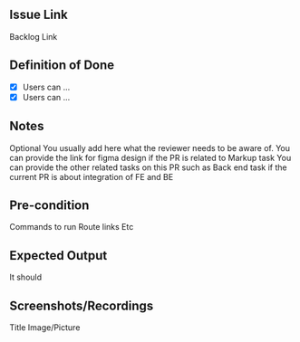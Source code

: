 ## Issue Link

Backlog Link

## Definition of Done

- [x] Users can …
- [x] Users can …

## Notes

Optional
You usually add here what the reviewer needs to be aware of.
You can provide the link for figma design if the PR is related to Markup task
You can provide the other related tasks on this PR such as Back end task if the current PR is about integration of FE and BE

## Pre-condition

Commands to run
Route links
Etc

## Expected Output

It should

## Screenshots/Recordings

Title
Image/Picture
